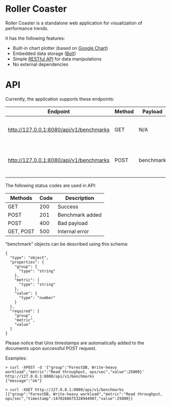 Roller Coaster
==============

Roller Coaster is a standalone web application for visualization of performance trends.

It has the following features:

* Built-in chart plotter (based on [Google Chart](https://developers.google.com/chart/))
* Embedded data storage ([Bolt](https://github.com/boltdb/bolt))
* Simple [RESTful API](https://github.com/gin-gonic/gin) for data manipulations
* No external dependencies

API
===

Currently, the application supports these endpoints: 

| Endpoint                                | Method | Payload   | Description                                        |
|-----------------------------------------|--------|-----------|----------------------------------------------------|
| http://127.0.0.1:8080/api/v1/benchmarks | GET    | N/A       | Getting a list of all "benchmark" objects          |
| http://127.0.0.1:8080/api/v1/benchmarks | POST   | benchmark | Adding a new "benchmark" object to the data bucket |

The following status codes are used in API:

| Methods   | Code | Description     |
|-----------|------|-----------------|
| GET       | 200  | Success         |
| POST      | 201  | Benchmark added |
| POST      | 400  | Bad payload     |
| GET, POST | 500  | Internal error  |

"benchmark" objects can be described using this schema:

```
{
  "type": "object",
  "properties": {
    "group": {
      "type": "string"
    },
    "metric": {
      "type": "string"
    },
    "value": {
      "type": "number"
    }
  },
  "required": [
    "group",
    "metric",
    "value"
  ]
}
```

Please notice that Unix timestamps are automatically added to the documents upon successful POST request.

Examples:

```
> curl -XPOST -d '{"group":"ForestDB, Write-heavy workload","metric":"Read throughput, ops/sec","value":25000}' http://127.0.0.1:8080/api/v1/benchmarks
{"message":"ok"}
```

```
> curl -XGET http://127.0.0.1:8080/api/v1/benchmarks
[{"group":"ForestDB, Write-heavy workload","metric":"Read throughput, ops/sec","timestamp":1470268675328944907,"value":25000}]

```
